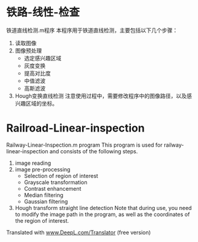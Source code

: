 # 铁路-线性-检查
铁道直线检测.m程序
本程序用于铁道直线检测，主要包括以下几个步骤：
1. 读取图像
2. 图像预处理
   + 选定感兴趣区域
   + 灰度变换
   + 提高对比度
   + 中值滤波
   + 高斯滤波
3. Hough变换直线检测
注意使用过程中，需要修改程序中的图像路径，以及感兴趣区域的坐标。
# Railroad-Linear-inspection
Railway-Linear-Inspection.m program
This program is used for railway-linear-inspection and consists of the following steps.
1. image reading
2. image pre-processing
   + Selection of region of interest
   + Grayscale transformation
   + Contrast enhancement
   + Median filtering
   + Gaussian filtering
3. Hough transform straight line detection
Note that during use, you need to modify the image path in the program, as well as the coordinates of the region of interest.

Translated with www.DeepL.com/Translator (free version)
